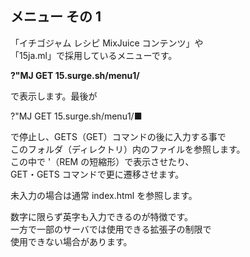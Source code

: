 ## メニュー その 1

「イチゴジャム レシピ MixJuice コンテンツ」や<br>
「15ja.ml」で採用しているメニューです。

**?"MJ GET 15.surge.sh/menu1/**

で表示します。最後が

?"MJ GET 15.surge.sh/menu1/■

で停止し、GETS（GET）コマンドの後に入力する事で<br>
このフォルダ（ディレクトリ）内のファイルを参照します。<br>
この中で '（REM の短縮形）で表示させたり、<br>
GET・GETS コマンドで更に遷移させます。

未入力の場合は通常 index.html を参照します。

数字に限らず英字も入力できるのが特徴です。<br>
一方で一部のサーバでは使用できる拡張子の制限で<br>
使用できない場合があります。
